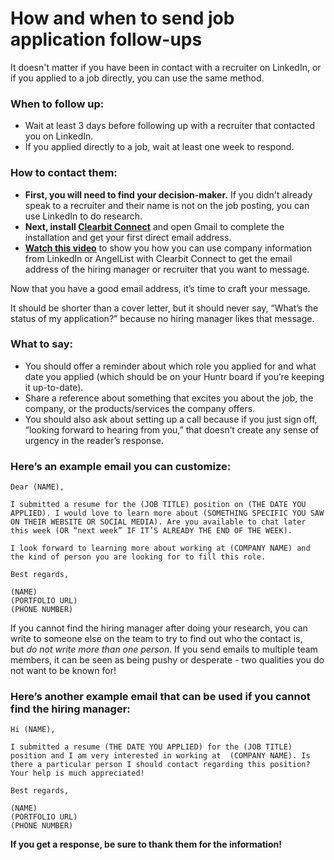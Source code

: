 # How and when to send job application follow-ups

It doesn't matter if you have been in contact with a recruiter on LinkedIn, or if you applied to a job directly, you can use the same method.

### **When to follow up:**

- Wait at least 3 days before following up with a recruiter that contacted you on LinkedIn.
- If you applied directly to a job, wait at least one week to respond.

### **How to contact them:**

- **First, you will need to find your decision-maker.** If you didn't already speak to a recruiter and their name is not on the job posting, you can use LinkedIn to do research.
- **Next, install [Clearbit Connect](https://chrome.google.com/webstore/detail/clearbit-connect-supercha/pmnhcgfcafcnkbengdcanjablaabjplo)** and open Gmail to complete the installation and get your first direct email address.
- **[Watch this video](https://www.notion.so/6469dbca42364393856f13b0fb5204e8)** to show you how you can use company information from LinkedIn or AngelList with Clearbit Connect to get the email address of the hiring manager or recruiter that you want to message.

Now that you have a good email address, it’s time to craft your message. 

It should be shorter than a cover letter, but it should never say, “What’s the status of my application?” because no hiring manager likes that message.

### **What to say:**

- You should offer a reminder about which role you applied for and what date you applied (which should be on your Huntr board if you’re keeping it up-to-date).
- Share a reference about something that excites you about the job, the company, or the products/services the company offers.
- You should also ask about setting up a call because if you just sign off, “looking forward to hearing from you,” that doesn’t create any sense of urgency in the reader’s response.

### **Here’s an example email you can customize:**

```
Dear (NAME),

I submitted a resume for the (JOB TITLE) position on (THE DATE YOU APPLIED). I would love to learn more about (SOMETHING SPECIFIC YOU SAW ON THEIR WEBSITE OR SOCIAL MEDIA). Are you available to chat later this week (OR “next week” IF IT’S ALREADY THE END OF THE WEEK).

I look forward to learning more about working at (COMPANY NAME) and the kind of person you are looking for to fill this role.

Best regards,

(NAME)
(PORTFOLIO URL)
(PHONE NUMBER)
```

If you cannot find the hiring manager after doing your research, you can write to someone else on the team to try to find out who the contact is, but *do not write more than one person*. If you send emails to multiple team members, it can be seen as being pushy or desperate - two qualities you do not want to be known for!

### **Here’s another example email that can be used if you cannot find the hiring manager:**

```
Hi (NAME),

I submitted a resume (THE DATE YOU APPLIED) for the (JOB TITLE) position and I am very interested in working at  (COMPANY NAME). Is there a particular person I should contact regarding this position? Your help is much appreciated!

Best regards,

(NAME)
(PORTFOLIO URL)
(PHONE NUMBER)
```

**If you get a response, be sure to thank them for the information!**
